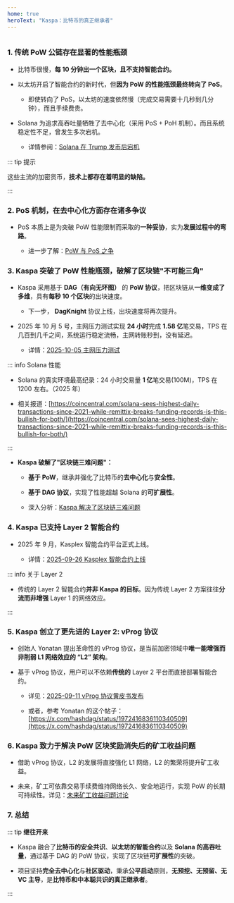 ```yaml
---
home: true
heroText: "Kaspa：比特币的真正继承者"
---
```


<img :src="$withBase('/kas/kaspa-dag-image.png')" />


### **1. 传统 PoW 公链存在显著的性能瓶颈**

- 比特币很慢，​**​每 10 分钟出一个区块​​，且不支持智能合约。**

- 以太坊开启了智能合约的新时代，但**因为 PoW 的性能瓶颈最终转向了 PoS**。

  * 即使转向了 PoS，以太坊的速度依然慢（完成交易需要十几秒到几分钟），而且手续费贵。

- Solana 为追求高吞吐量牺牲了去中心化（采用 PoS + PoH 机制）。而且系统稳定性不足，曾发生多次宕机。

  * 详情参阅：[Solana 在 Trump 发币后宕机](/crypto/The-BlockChain-Trilemma.html#_2-solana-在日交易量几千万级时宕机)


::: tip 提示

这些主流的加密货币，**技术上都存在着明显的缺陷。**

:::


### **2. PoS 机制，在去中心化方面存在诸多争议**

- PoS 本质上是为突破 PoW 性能限制而采取的**一种妥协**，实为**发展过程中的弯路**。
  
  * 进一步了解：[PoW 与 PoS 之争](./crypto/PoW-PoS.md)


### **3. Kaspa 突破了 PoW 性能瓶颈，破解了区块链"不可能三角"**

- Kaspa 采用基于 **DAG（有向无环图）** 的 **PoW 协议**，把区块链从**一维变成了多维**，具有**每秒 10 个区块**的出块速度。

  * 下一步， **DagKnight** 协议上线，出块速度将再次提升。

- 2025 年 10 月 5 号，主网压力测试实现 **24 小时**完成 **1.58 亿**笔交易，TPS 在几百到几千之间，系统运行稳定流畅，主网转账秒到，没有延迟。

  * 详情：[2025-10-05 主网压力测试](/timeline/2025.html#_2025-10-05-主网压力测试)

::: info Solana 性能

  * Solana 的真实环境最高纪录：24 小时交易量 **1 亿**笔交易(100M)，TPS 在 1200 左右。（2025 年）

  * 相关报道：[https://coincentral.com/solana-sees-highest-daily-transactions-since-2021-while-remittix-breaks-funding-records-is-this-bullish-for-both/](https://coincentral.com/solana-sees-highest-daily-transactions-since-2021-while-remittix-breaks-funding-records-is-this-bullish-for-both/)

:::

- **Kaspa 破解了"区块链三难问题"：**

  * **基于 PoW**，继承并强化了比特币的**去中心化**与**安全性**。

  * **基于 DAG 协议**，实现了性能超越 Solana 的**可扩展性**。

  * 深入分析：[Kaspa 解决了区块链三难问题](/crypto/The-BlockChain-Trilemma.html#四、kaspa-解决了区块链三难问题)


### **4. Kaspa 已支持 Layer 2 智能合约**

- 2025 年 9 月，Kasplex 智能合约平台正式上线。

  * 详情：[2025-09-26 Kasplex 智能合约上线](/timeline/2025.html#_2025-09-26-kasplex-智能合约上线)

::: info 关于 Layer 2

- 传统的 Layer 2 智能合约**并非 Kaspa 的目标**。因为传统 Layer 2 方案往往**分流而非增强** Layer 1 的网络效应。

:::


### **5. Kaspa 创立了更先进的 Layer 2: vProg 协议**

- 创始人 Yonatan 提出革命性的 vProg 协议，是当前加密领域中**唯一能增强而非削弱 L1 网络效应的 “L2” 架构**。

- 基于 vProg 协议，用户可以不依赖**传统的** Layer 2 平台而直接部署智能合约。

  * 详见：[2025-09-11 vProg 协议黄皮书发布](/timeline/2025.html#_2025-09-11-vprog-协议黄皮书发布)

  * 或者，参考 Yonatan 的这个帖子：[https://x.com/hashdag/status/1972416836110340509](https://x.com/hashdag/status/1972416836110340509)

### **6. Kaspa 致力于解决 PoW 区块奖励消失后的矿工收益问题**

- 借助 vProg 协议，L2 的发展将直接强化 L1 网络，L2 的繁荣将提升矿工收益。

- 未来，矿工可依靠交易手续费维持网络长久、安全地运行，实现 PoW 的长期可持续性。详见：[未来矿工收益问题讨论](./qa/Fee.md)


### **7. 总结**

::: tip **继往开来**

- Kaspa 融合了**比特币的安全共识**、**以太坊的智能合约**以及 **Solana 的高吞吐量**，通过基于 DAG 的 PoW 协议，实现了区块链**可扩展性**的突破。

- 项目坚持**完全​​去中心化​**​与​**​社区驱动**​​，秉承**公平启动**原则，**无预挖、无预留、无 VC 主导**，是**比特币和中本聪共识的真正继承者**。

:::


<br />

<br />

<br />

<br />


